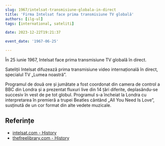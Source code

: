 ```yaml
---
slug: 1967/intelsat-transmisiune-globala-in-direct
title: 'Firma Intelsat face prima transmisiune TV globală'
authors: [ilg-ul]
tags: [international, sateliti]

date: 2023-12-22T19:21:37

event_date: '1967-06-25'

---
```


În 25 iunie 1967, Intelsat face prima transmisiune TV globală în direct.

<!-- truncate -->

Sateliții Intelsat difuzează prima transmisiune video internațională în
direct, specialul TV „Lumea noastră”.

Programul de două ore și jumătate a fost coordonat din camera de control
a BBC din Londra și a prezentat fluxuri live din 14 țări diferite,
deplasându-se succesiv în vest de pe tot globul. Programul s-a încheiat
la Londra cu interpretarea în premieră a trupei Beatles cântând
„All You Need Is Love”, susținută de un cor format din alte vedete muzicale.

## Referințe

- [intelsat.com - History](https://www.intelsat.com/intelsat-history/)
- [thefreelibrary.com - History](https://www.thefreelibrary.com/50+years+on+from+the+first+live+international+video+broadcast.-a0516475806)
